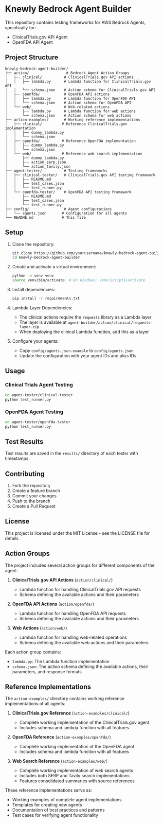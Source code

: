 # Knewly Bedrock Agent Builder

This repository contains testing frameworks for AWS Bedrock Agents, specifically for:
- ClinicalTrials.gov API Agent
- OpenFDA API Agent

## Project Structure

```
knewly-bedrock-agent-builder/
├── action/                 # Bedrock Agent Action Groups
│   ├── clinical/          # ClinicalTrials.gov API actions
│   │   ├── lambda.py      # Lambda function for ClinicalTrials.gov API
│   │   └── schema.json    # Action schema for ClinicalTrials.gov API
│   ├── openfda/           # OpenFDA API actions
│   │   ├── lambda.py      # Lambda function for OpenFDA API
│   │   └── schema.json    # Action schema for OpenFDA API
│   └── web/               # Web-related actions
│       ├── lambda.py      # Lambda function for web actions
│       └── schema.json    # Action schema for web actions
├── action-examples/       # Working reference implementations
│   ├── clinical/         # Reference ClinicalTrials.gov implementation
│   │   ├── dummy_lambda.py
│   │   └── schema.json
│   ├── openfda/          # Reference OpenFDA implementation
│   │   ├── dummy_lambda.py
│   │   └── schema.json
│   └── web/              # Reference web search implementation
│       ├── dummy_lambda.py
│       ├── action_serp.json
│       └── action_tavily.json
├── agent-tester/          # Testing frameworks
│   ├── clinical-tester/   # ClinicalTrials.gov API testing framework
│   │   ├── README.md
│   │   ├── test_cases.json
│   │   └── test_runner.py
│   └── openfda-tester/    # OpenFDA API testing framework
│       ├── README.md
│       ├── test_cases.json
│       └── test_runner.py
├── config/                # Agent configurations
│   └── agents.json       # Configuration for all agents
└── README.md             # This file
```

## Setup

1. Clone the repository:
   ```bash
   git clone https://github.com/yourusername/knewly-bedrock-agent-builder.git
   cd knewly-bedrock-agent-builder
   ```

2. Create and activate a virtual environment:
   ```bash
   python -m venv venv
   source venv/bin/activate  # On Windows: venv\Scripts\activate
   ```

3. Install dependencies:
   ```bash
   pip install -r requirements.txt
   ```

4. Lambda Layer Dependencies:
   - The clinical actions require the `requests` library as a Lambda layer
   - The layer is available at `agent-builder/action/clinical/requests-layer.zip`
   - When deploying the clinical Lambda function, add this as a layer

5. Configure your agents:
   - Copy `config/agents.json.example` to `config/agents.json`
   - Update the configuration with your agent IDs and alias IDs

## Usage

### Clinical Trials Agent Testing
```bash
cd agent-tester/clinical-tester
python test_runner.py
```

### OpenFDA Agent Testing
```bash
cd agent-tester/openfda-tester
python test_runner.py
```

## Test Results

Test results are saved in the `results/` directory of each tester with timestamps.

## Contributing

1. Fork the repository
2. Create a feature branch
3. Commit your changes
4. Push to the branch
5. Create a Pull Request

## License

This project is licensed under the MIT License - see the LICENSE file for details.

## Action Groups

The project includes several action groups for different components of the agent:

1. **ClinicalTrials.gov API Actions** (`action/clinical/`)
   - Lambda function for handling ClinicalTrials.gov API requests
   - Schema defining the available actions and their parameters

2. **OpenFDA API Actions** (`action/openfda/`)
   - Lambda function for handling OpenFDA API requests
   - Schema defining the available actions and their parameters

3. **Web Actions** (`action/web/`)
   - Lambda function for handling web-related operations
   - Schema defining the available web actions and their parameters

Each action group contains:
- `lambda.py`: The Lambda function implementation
- `schema.json`: The action schema defining the available actions, their parameters, and response formats

## Reference Implementations

The `action-examples/` directory contains working reference implementations of all agents:

1. **ClinicalTrials.gov Reference** (`action-examples/clinical/`)
   - Complete working implementation of the ClinicalTrials.gov agent
   - Includes schema and lambda function with all features

2. **OpenFDA Reference** (`action-examples/openfda/`)
   - Complete working implementation of the OpenFDA agent
   - Includes schema and lambda function with all features

3. **Web Search Reference** (`action-examples/web/`)
   - Complete working implementation of web search agents
   - Includes both SERP and Tavily search implementations
   - Features consolidated summaries with source references

These reference implementations serve as:
- Working examples of complete agent implementations
- Templates for creating new agents
- Documentation of best practices and patterns
- Test cases for verifying agent functionality 